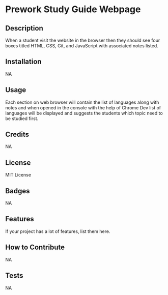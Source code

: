   # Prework Study Guide Webpage

## Description

When a student  visit the website in the browser then they should see four boxes titled HTML, CSS, Git, and JavaScript with associated notes listed.

## Installation

NA
## Usage
Each section on web browser will contain the list of languages along with notes and when opened in the console with the help of Chrome Dev list of languages will be displayed and suggests the students which topic need to be studied first.

## Credits

NA

## License

MIT License

## Badges

NA

## Features

If your project has a lot of features, list them here.

## How to Contribute

NA
## Tests

NA